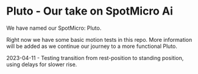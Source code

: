 # Pluto - Our take on SpotMicro Ai
We have named our SpotMicro: Pluto. 

Right now we have some basic motion tests in this repo.
More information will be added as we continue our journey to a 
more functional Pluto.

2023-04-11 - Testing transition from rest-position to standing position, using delays for slower rise.
